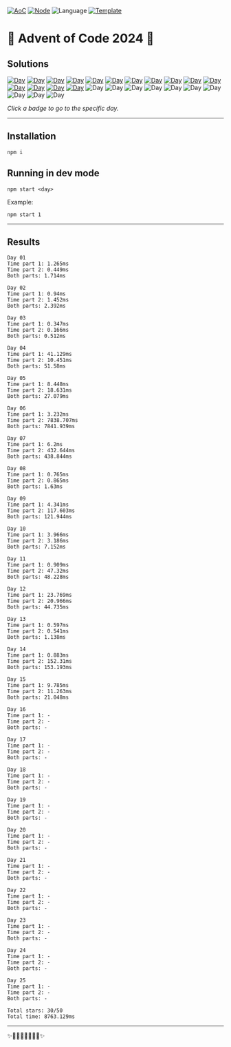 <!-- Entries between SOLUTIONS and RESULTS tags are auto-generated -->

[![AoC](https://badgen.net/badge/AoC/2024/blue)](https://adventofcode.com/2024)
[![Node](https://badgen.net/badge/Node/v16.13.0+/blue)](https://nodejs.org/en/download/)
![Language](https://badgen.net/badge/Language/TypeScript/blue)
[![Template](https://badgen.net/badge/Template/aocrunner/blue)](https://github.com/caderek/aocrunner)

# 🎄 Advent of Code 2024 🎄

## Solutions

<!--SOLUTIONS-->

[![Day](https://badgen.net/badge/01/%E2%98%85%E2%98%85/green)](src/day01)
[![Day](https://badgen.net/badge/02/%E2%98%85%E2%98%85/green)](src/day02)
[![Day](https://badgen.net/badge/03/%E2%98%85%E2%98%85/green)](src/day03)
[![Day](https://badgen.net/badge/04/%E2%98%85%E2%98%85/green)](src/day04)
[![Day](https://badgen.net/badge/05/%E2%98%85%E2%98%85/green)](src/day05)
[![Day](https://badgen.net/badge/06/%E2%98%85%E2%98%85/green)](src/day06)
[![Day](https://badgen.net/badge/07/%E2%98%85%E2%98%85/green)](src/day07)
[![Day](https://badgen.net/badge/08/%E2%98%85%E2%98%85/green)](src/day08)
[![Day](https://badgen.net/badge/09/%E2%98%85%E2%98%85/green)](src/day09)
[![Day](https://badgen.net/badge/10/%E2%98%85%E2%98%85/green)](src/day10)
[![Day](https://badgen.net/badge/11/%E2%98%85%E2%98%85/green)](src/day11)
[![Day](https://badgen.net/badge/12/%E2%98%85%E2%98%85/green)](src/day12)
[![Day](https://badgen.net/badge/13/%E2%98%85%E2%98%85/green)](src/day13)
[![Day](https://badgen.net/badge/14/%E2%98%85%E2%98%85/green)](src/day14)
[![Day](https://badgen.net/badge/15/%E2%98%85%E2%98%85/green)](src/day15)
![Day](https://badgen.net/badge/16/%E2%98%86%E2%98%86/gray)
![Day](https://badgen.net/badge/17/%E2%98%86%E2%98%86/gray)
![Day](https://badgen.net/badge/18/%E2%98%86%E2%98%86/gray)
![Day](https://badgen.net/badge/19/%E2%98%86%E2%98%86/gray)
![Day](https://badgen.net/badge/20/%E2%98%86%E2%98%86/gray)
![Day](https://badgen.net/badge/21/%E2%98%86%E2%98%86/gray)
![Day](https://badgen.net/badge/22/%E2%98%86%E2%98%86/gray)
![Day](https://badgen.net/badge/23/%E2%98%86%E2%98%86/gray)
![Day](https://badgen.net/badge/24/%E2%98%86%E2%98%86/gray)
![Day](https://badgen.net/badge/25/%E2%98%86%E2%98%86/gray)

<!--/SOLUTIONS-->

_Click a badge to go to the specific day._

---

## Installation

```
npm i
```

## Running in dev mode

```
npm start <day>
```

Example:

```
npm start 1
```

---

## Results

<!--RESULTS-->

```
Day 01
Time part 1: 1.265ms
Time part 2: 0.449ms
Both parts: 1.714ms
```

```
Day 02
Time part 1: 0.94ms
Time part 2: 1.452ms
Both parts: 2.392ms
```

```
Day 03
Time part 1: 0.347ms
Time part 2: 0.166ms
Both parts: 0.512ms
```

```
Day 04
Time part 1: 41.129ms
Time part 2: 10.451ms
Both parts: 51.58ms
```

```
Day 05
Time part 1: 8.448ms
Time part 2: 18.631ms
Both parts: 27.079ms
```

```
Day 06
Time part 1: 3.232ms
Time part 2: 7838.707ms
Both parts: 7841.939ms
```

```
Day 07
Time part 1: 6.2ms
Time part 2: 432.644ms
Both parts: 438.844ms
```

```
Day 08
Time part 1: 0.765ms
Time part 2: 0.865ms
Both parts: 1.63ms
```

```
Day 09
Time part 1: 4.341ms
Time part 2: 117.603ms
Both parts: 121.944ms
```

```
Day 10
Time part 1: 3.966ms
Time part 2: 3.186ms
Both parts: 7.152ms
```

```
Day 11
Time part 1: 0.909ms
Time part 2: 47.32ms
Both parts: 48.228ms
```

```
Day 12
Time part 1: 23.769ms
Time part 2: 20.966ms
Both parts: 44.735ms
```

```
Day 13
Time part 1: 0.597ms
Time part 2: 0.541ms
Both parts: 1.138ms
```

```
Day 14
Time part 1: 0.883ms
Time part 2: 152.31ms
Both parts: 153.193ms
```

```
Day 15
Time part 1: 9.785ms
Time part 2: 11.263ms
Both parts: 21.048ms
```

```
Day 16
Time part 1: -
Time part 2: -
Both parts: -
```

```
Day 17
Time part 1: -
Time part 2: -
Both parts: -
```

```
Day 18
Time part 1: -
Time part 2: -
Both parts: -
```

```
Day 19
Time part 1: -
Time part 2: -
Both parts: -
```

```
Day 20
Time part 1: -
Time part 2: -
Both parts: -
```

```
Day 21
Time part 1: -
Time part 2: -
Both parts: -
```

```
Day 22
Time part 1: -
Time part 2: -
Both parts: -
```

```
Day 23
Time part 1: -
Time part 2: -
Both parts: -
```

```
Day 24
Time part 1: -
Time part 2: -
Both parts: -
```

```
Day 25
Time part 1: -
Time part 2: -
Both parts: -
```

```
Total stars: 30/50
Total time: 8763.129ms
```

<!--/RESULTS-->

---

✨🎄🎁🎄🎅🎄🎁🎄✨
